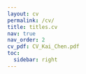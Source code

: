 ```yaml
---
layout: cv
permalink: /cv/
title: titles.cv
nav: true
nav_order: 2
cv_pdf: CV_Kai_Chen.pdf
toc:
  sidebar: right
---
```

